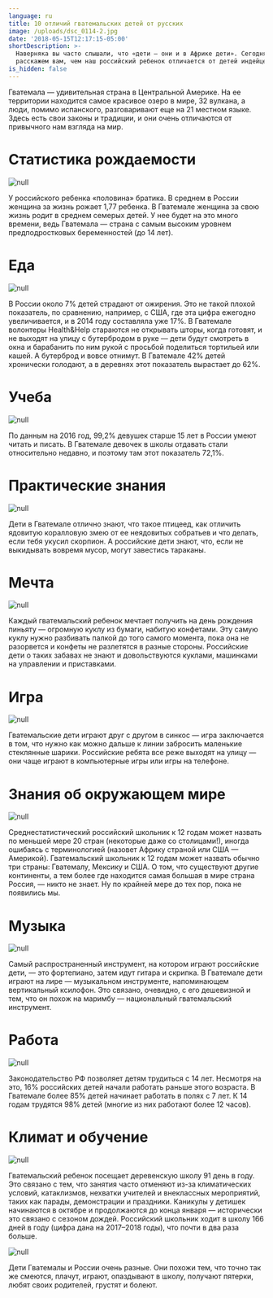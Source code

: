 ```yaml
---
language: ru
title: 10 отличий гватемальских детей от русских
image: /uploads/dsc_0114-2.jpg
date: '2018-05-15T12:17:15-05:00'
shortDescription: >-
  Наверняка вы часто слышали, что «дети — они и в Африке дети». Сегодня мы
  расскажем вам, чем наш российский ребенок отличается от детей индейцев майя.
is_hidden: false
---
```

Гватемала — удивительная страна в Центральной Америке. На ее территории находится самое красивое озеро в мире, 32 вулкана, а люди, помимо испанского, разговаривают еще на 21 местном языке. Здесь есть свои законы и традиции, и они очень отличаются от привычного нам взгляда на мир.

# Статистика рождаемости

![null](/uploads/0q4a9201.jpg)

У российского ребенка «половина» братика. В среднем в России женщина за жизнь рожает 1,77 ребенка. В Гватемале женщина за свою жизнь родит в среднем семерых детей. У нее будет на это много времени, ведь Гватемала — страна с самым высоким уровнем предподростковых беременностей (до 14 лет).

# Еда

![null](/uploads/dsc_0304.jpg)

В России около 7% детей страдают от ожирения. Это не такой плохой показатель, по сравнению, например, с США, где эта цифра ежегодно увеличивается, и в 2014 году составляла уже 17%. В Гватемале волонтеры Health&Help стараются не открывать шторы, когда готовят, и не выходят на улицу с бутербродом в руке — дети будут смотреть в окна и барабанить по ним рукой с просьбой поделиться тортильей или кашей. А бутерброд и вовсе отнимут. В Гватемале 42% детей хронически голодают, а в деревнях этот показатель вырастает до 62%.

# Учеба

![null](/uploads/_aws3307.jpg)

По данным на 2016 год, 99,2% девушек старше 15 лет в России умеют читать и писать. В Гватемале девочек в школы отдавать стали относительно недавно, и поэтому там этот показатель 72,1%.

# Практические знания

![null](/uploads/_aws1468.jpg)

Дети в Гватемале отлично знают, что такое птицеед, как отличить ядовитую коралловую змею от ее неядовитых собратьев и что делать, если тебя укусил скорпион. А российские дети знают, что, если не выкидывать вовремя мусор, могут завестись тараканы.

# Мечта

![null](/uploads/_aws3155.jpg)

Каждый гватемальский ребенок мечтает получить на день рождения пиньяту — огромную куклу из бумаги, набитую конфетами. Эту самую куклу нужно разбивать палкой до того самого момента, пока она не разорвется и конфеты не разлетятся в разные стороны. Российские дети о таких забавах не знают и довольствуются куклами, машинками на управлении и приставками.

# Игра

![null](/uploads/_aws0573.jpg)

Гватемальские дети играют друг с другом в синкос — игра заключается в том, что нужно как можно дальше к линии забросить маленькие стеклянные шарики. Российские ребята все реже выходят на улицу —они чаще играют в компьютерные игры или игры на телефоне.

# Знания об окружающем мире

![null](/uploads/_aws5110.jpg)

Среднестатистический российский школьник к 12 годам может назвать по меньшей мере 20 стран (некоторые даже со столицами!), иногда ошибаясь с терминологией (назовет Африку страной или США — Америкой). Гватемальский школьник к 12 годам может назвать обычно три страны: Гватемалу, Мексику и США. О том, что существуют другие континенты, а тем более где находится самая большая в мире страна Россия, — никто не знает. Ну по крайней мере до тех пор, пока не появились мы.

# Музыка

![null](/uploads/_aws1327.jpg)

Самый распространенный инструмент, на котором играют российские дети, — это фортепиано, затем идут гитара и скрипка. В Гватемале дети играют на лире — музыкальном инструменте, напоминающем вертикальный ксилофон. Это связано, очевидно, с его дешевизной и тем, что он похож на маримбу — национальный гватемальский инструмент.

# Работа

![null](/uploads/dsc_0270.jpg)

Законодательство РФ позволяет детям трудиться с 14 лет. Несмотря на это, 16% российских детей начали работать раньше этого возраста. В Гватемале более 85% детей начинает работать в полях с 7 лет. К 14 годам трудятся 98% детей (многие из них работают более 12 часов).

# Климат и обучение

![null](/uploads/dsc_0114-2.jpg)

Гватемальский ребенок посещает деревенскую школу 91 день в году. Это связано с тем, что занятия часто отменяют из-за климатических условий, катаклизмов, нехватки учителей и внеклассных мероприятий, таких как парады, демонстрации и праздники. Каникулы у детишек начинаются в октябре и продолжаются до конца января — исторически это связано с сезоном дождей. Российский школьник ходит в школу 166 дней в году (цифра дана на 2017–2018 годы), что почти в два раза больше.

![null](/uploads/_aws7816.jpg)

Дети Гватемалы и России очень разные. Они похожи тем, что точно так же смеются, плачут, играют, опаздывают в школу, получают пятерки, любят своих родителей, грустят и болеют.
